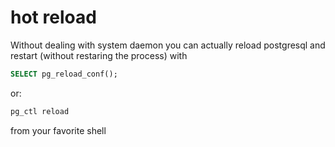 # hot reload
Without dealing with system daemon you can actually reload postgresql and restart (without restaring the process) with
```sql
SELECT pg_reload_conf();
```
or:
```sh
pg_ctl reload
```
from your favorite shell
